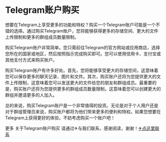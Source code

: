 # Telegram账户购买

想要在Telegram上享受更多的功能和特权？购买一个Telegram账户可能是一个不错的选择。通过购买Telegram账户，您将能够获得更多的存储空间、更大的文件上传限制和更多的群组成员数量限制。

购买Telegram账户非常简单。您只需前往Telegram的官方网站或应用商店，选择您所在的国家或地区，然后按照指示完成购买即可。您可以使用信用卡、支付宝或其他支付方式来购买账户。

购买Telegram账户有许多好处。首先，您将能够享受更大的存储空间，这意味着您可以保存更多的聊天记录、图片和文件。其次，购买账户还将为您提供更大的文件上传限制，这意味着您可以发送更大的文件给您的朋友和群组成员。最重要的是，购买账户还将为您提供更多的群组成员数量限制，这意味着您可以创建更大的群组并邀请更多的人加入。

总的来说，购买Telegram账户是一个非常值得的投资。无论是对于个人用户还是对于群组管理员来说，购买账户都将为他们带来更多的便利和特权。如果您想要在Telegram上获得更好的体验，不妨考虑购买一个账户吧！

更多 关于Telegram账户购买 请通过✈与我们联系，感谢阅读，谢谢！[✈点这里联系](https://1.k02.cc)